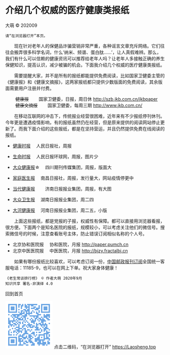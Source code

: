 介绍几个权威的医疗健康类报纸
==========================
大萌 © 202009

	请“在浏览器打开”本页。

　　现在针对老年人的保健品诈骗营销非常严重，各种谣言文章充斥网络。它们往往会搬弄很多科学名词，什么‘纳米、频谱、蛋白肽……’，让人真假难辨。那么，我们有什么可以信赖的健康资讯可以推荐给老年人吗？让老年人多接触正确的养生保健知识，提高认识，减少被骗的机会。下面我介绍几个权威的医疗健康类报纸。

　　需要提醒大家，并不是所有的报纸都能提供免费阅读，比如国家卫健委主管的《健康报》和《健康文摘报》，这两家报纸都只提供少数版面的免费阅读，其余版面需要用户注册并付费。  

　　  ~~健康报~~　　	国家卫健委，日报，周日休		http://szb.jkb.com.cn/jkbpaper  
　　  ~~健康文摘报~~　　	国家卫健委，每周三期		http://www.jkb.com.cn/

　　在移动互联网的冲击下，传统报业经营很困难，近年来有不少报纸停刊休刊。今年更是遭遇疫情影响，有的报纸虽然仍在经营，但是原来提供的阅读网站停止更新了。而我下面介绍的这些报纸，都是在坚持营运，并且仍然提供免费在线阅读的报纸。

 * [健康时报](http://paper.people.com.cn/jksb)　	人民日报社，周报		
 * [生命时报](http://www.lifetimes.cn)　	人民日报环球网，周报，图片少	

 * [大众健康报](http://www.dzjkb.org.cn)☆　	四川期刊传媒集团，周报，版面大	
 * [家庭医生报](http://html.jthysh.com)　	南昌日报社，周报，发行量大，网站疫情停更中	
 * [当代健康报](http://jkb.e23.cn)　　	济南日报报业集团，周报，有大图	
 * [大众卫生报](http://epaper.voc.com.cn)　	湖南日报报业集团，周二四		
 * [大河健康报](http://newpaper.dahe.cn/dhjkb)　	河南日报报业集团，周二五，小版	

　　上面这些报纸，都是党报的子报，权威性有保障。都可以直接用浏览器看报，很方便。下面两个是知名医院的报纸，规模较小，可以考虑关注他们的微信号。搜索微信号的时候，注意查看账号主体，防止错误订阅相似名称的个人号。

 * 北京协和医院报　	协和医院，月报		http://paper.pumch.cn
 * 北京中医医院报　	中医医院，月报		http://bjzy.fractalbj.cn

　　如果有哪份报纸比较喜欢，可以考虑订阅一份，[中国邮政报刊订阅](https://bk.11185.cn)全国统一客服电话：11185-9，也可以在网上下单。祝大家身体健康！

	《老生常谈排行榜》 © 作者大萌 2020年9月
	知识共享 署名-非演绎 4.0

回到首页

<a href=".." title="返回老生常谈首页"><img src="../indexQR-Blue.png" /></a>
点击二维码，“在浏览器打开” https://Laosheng.top
